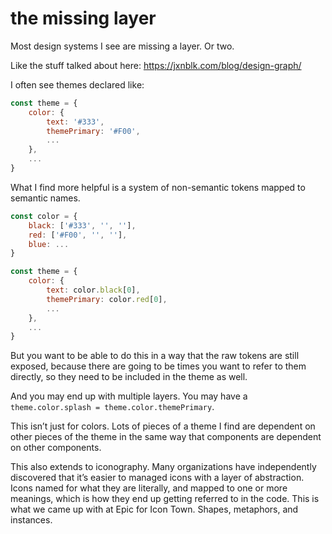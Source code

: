 # the missing layer

Most design systems I see are missing a layer. Or two.

Like the stuff talked about here: https://jxnblk.com/blog/design-graph/

I often see themes declared like:

```js
const theme = {
	color: {
		text: '#333',
		themePrimary: '#F00',
		...
	},
	...
}
```

What I find more helpful is a system of non-semantic tokens mapped to semantic names.

```js
const color = {
	black: ['#333', '', ''],
	red: ['#F00', '', ''],
	blue: ...
}

const theme = {
	color: {
		text: color.black[0],
		themePrimary: color.red[0],
		...
	},
	...
}
```

But you want to be able to do this in a way that the raw tokens are still exposed, because there are going to be times you want to refer to them directly, so they need to be included in the theme as well.

And you may end up with multiple layers. You may have a `theme.color.splash = theme.color.themePrimary`.

This isn’t just for colors. Lots of pieces of a theme I find are dependent on other pieces of the theme in the same way that components are dependent on other components.

This also extends to iconography. Many organizations have independently discovered that it’s easier to managed icons with a layer of abstraction. Icons named for what they are literally, and mapped to one or more meanings, which is how they end up getting referred to in the code. This is what we came up with at Epic for Icon Town. Shapes, metaphors, and instances. 